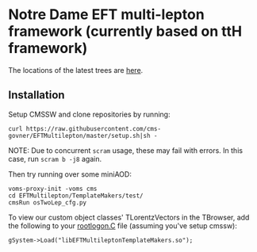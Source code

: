 # Notre Dame EFT multi-lepton framework (currently based on ttH framework)

The locations of the latest trees are [here](https://twiki.cern.ch/twiki/bin/view/CMS/NotreDameTrees).

## Installation

Setup CMSSW and clone repositories by running:        

	curl https://raw.githubusercontent.com/cms-govner/EFTMultilepton/master/setup.sh|sh -

NOTE: Due to concurrent `scram` usage, these may fail with errors. In this case, run `scram b -j8` again. 

Then try running over some miniAOD:

	voms-proxy-init -voms cms
	cd EFTMultilepton/TemplateMakers/test/
	cmsRun osTwoLep_cfg.py

To view our custom object classes' TLorentzVectors in the TBrowser, add the following to your [rootlogon.C](https://github.com/cms-govner/EFTMultilepton/blob/master/doc/rootlogon.C) file (assuming you've setup cmssw):
   	
	gSystem->Load("libEFTMultileptonTemplateMakers.so");

